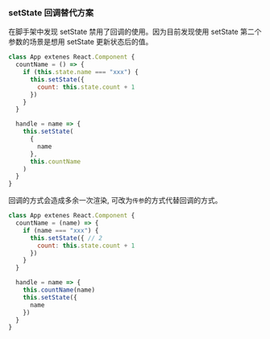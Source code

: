 ### setState 回调替代方案

在脚手架中发现 setState 禁用了回调的使用。因为目前发现使用 setState 第二个参数的场景是想用 setState 更新状态后的值。

```js
class App extenes React.Component {
  countName = () => {
    if (this.state.name === "xxx") {
      this.setState({
        count: this.state.count + 1
      })
    }
  }

  handle = name => {
    this.setState(
      {
        name
      },
      this.countName
    )
  }
}
```

回调的方式会造成多余一次渲染, 可改为`传参`的方式代替回调的方式。

```js
class App extenes React.Component {
  countName = (name) => {
    if (name === "xxx") {
      this.setState({ // 2
        count: this.state.count + 1
      })
    }
  }

  handle = name => {
    this.countName(name)
    this.setState({
      name
    })
  }
}
```